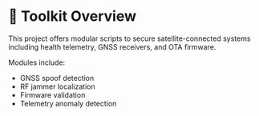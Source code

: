 # 📖 Toolkit Overview

This project offers modular scripts to secure satellite-connected systems including health telemetry, GNSS receivers, and OTA firmware.

Modules include:
- GNSS spoof detection
- RF jammer localization
- Firmware validation
- Telemetry anomaly detection